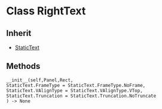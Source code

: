 # Class RightText

## Inherit

* [StaticText](StaticText.md)

## Methods
```
__init__(self,Panel,Rect,
StaticText.FrameType = StaticText.FrameType.NoFrame,
StaticText.VAlignType = StaticText.VAlignType.VTop, 
StaticText.Truncation = StaticText.Truncation.NoTruncate
) -> None
```
